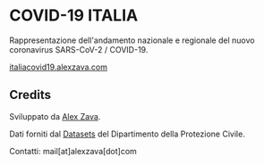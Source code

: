 # COVID-19 ITALIA

Rappresentazione dell'andamento nazionale e regionale del nuovo coronavirus SARS-CoV-2 / COVID-19.

[italiacovid19.alexzava.com]([https://italiacovid19.it](https://italiacovid19.alexzava.com/))

## Credits
Sviluppato da [Alex Zava](https://alexzava.com).

Dati forniti dal [Datasets](https://github.com/pcm-dpc/COVID-19) del Dipartimento della Protezione Civile.

Contatti: mail[at]alexzava[dot]com
